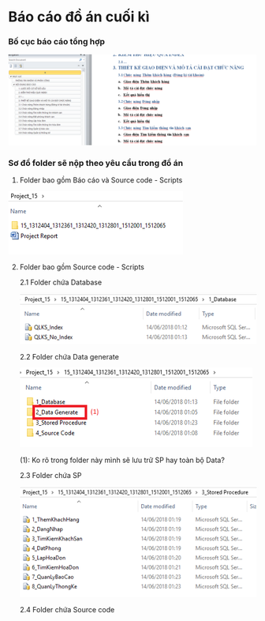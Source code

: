 # Báo cáo đồ án cuối kì
### Bố cục báo cáo tổng hợp
![Alt Text](https://github.com/CSDLNC/Project-Report/blob/master/Images/Untitled1.png)

### Sơ đồ folder sẽ nộp theo yêu cầu trong đồ án

1. Folder bao gồm Báo cáo và Source code - Scripts

![Alt Text](https://github.com/CSDLNC/Project-Report/blob/master/Images/Untitled..png)


2. Folder bao gồm Source code - Scripts

    2.1 Folder chứa Database
    
    ![Alt Text](https://github.com/CSDLNC/Project-Report/blob/master/Images/Untitled.2.png)
    

    2.2 Folder chứa Data generate 
    
    ![Alt Text](https://github.com/CSDLNC/Project-Report/blob/master/Images/Untitled.1.png)

    (1): Ko rõ trong folder này mình sẽ lưu trữ SP hay toàn bộ Data? 
    

    2.3 Folder chứa SP
    
    ![Alt Text](https://github.com/CSDLNC/Project-Report/blob/master/Images/Untitled.3.png)
    

    2.4 Folder chứa Source code
